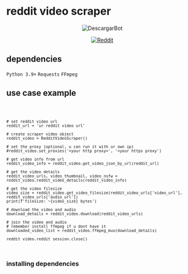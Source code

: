 # reddit video scraper
<div align="center">
  
![DescargarBot](https://www.descargarbot.com/v/download-github_02.png)
  
[![Reddit](https://img.shields.io/badge/on-descargarbot?logo=github&label=status&color=green
)](https://github.com/lucho123456789/reddit-video-scraper/issues "Reddit")
</div>

<h2>dependencies</h2>
<code>Python 3.9+</code>
<code>Requests</code>
<code>FFmpeg</code>

<h2>use case example</h2>
<code>
    
    # set reddit video url
    reddit_url = 'ur reddit video url'
    
    # create scraper video object
    reddit_video = RedditVideoScraper()

    # set the proxy (optional, u can run it with ur own ip)
    #reddit_video.set_proxies('<your http proxy>', '<your https proxy')

    # get video info from url
    reddit_video_info = reddit_video.get_video_json_by_url(reddit_url)

    # get the video details
    reddit_video_urls, video_thumbnail, video_nsfw = reddit_video.reddit_video_details(reddit_video_info)

    # get the video filesize
    video_size = reddit_video.get_video_filesize(reddit_video_urls['video_url'], reddit_video_urls['audio_url'])
    print(f'filesize: ~{video_size} bytes')

    # download the video and audio
    download_details = reddit_video.download(reddit_video_urls)

    # join the video and audio
    # remember install ffmpeg if u dont have it
    downloaded_video_list = reddit_video.ffmpeg_mux(download_details)

    reddit_video.reddit_session.close()
</code>

<h3>installing dependencies</h3>
